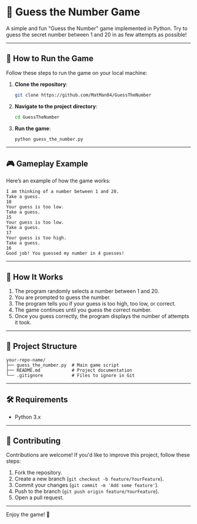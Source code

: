 # 🔢 Guess the Number Game

A simple and fun "Guess the Number" game implemented in Python. Try to guess the secret number between 1 and 20 in as few attempts as possible!

---

## 🚀 How to Run the Game

Follow these steps to run the game on your local machine:

1. **Clone the repository**:
   ```bash
   git clone https://github.com/MatMan04/GuessTheNumber
   ```

2. **Navigate to the project directory**:
   ```bash
   cd GuessTheNumber
   ```

3. **Run the game**:
   ```bash
   python guess_the_number.py
   ```

---

## 🎮 Gameplay Example

Here’s an example of how the game works:

```
I am thinking of a number between 1 and 20.
Take a guess.
10
Your guess is too low.
Take a guess.
15
Your guess is too low.
Take a guess.
17
Your guess is too high.
Take a guess.
16
Good job! You guessed my number in 4 guesses!
```

---

## 📜 How It Works

1. The program randomly selects a number between 1 and 20.
2. You are prompted to guess the number.
3. The program tells you if your guess is too high, too low, or correct.
4. The game continues until you guess the correct number.
5. Once you guess correctly, the program displays the number of attempts it took.

---

## 📂 Project Structure

```
your-repo-name/
├── guess_the_number.py  # Main game script
├── README.md            # Project documentation
└── .gitignore           # Files to ignore in Git
```

---

## 🛠️ Requirements

- Python 3.x

---

## 🤝 Contributing

Contributions are welcome! If you'd like to improve this project, follow these steps:

1. Fork the repository.
2. Create a new branch (`git checkout -b feature/YourFeature`).
3. Commit your changes (`git commit -m 'Add some feature'`).
4. Push to the branch (`git push origin feature/YourFeature`).
5. Open a pull request.

---

Enjoy the game! 🎉
